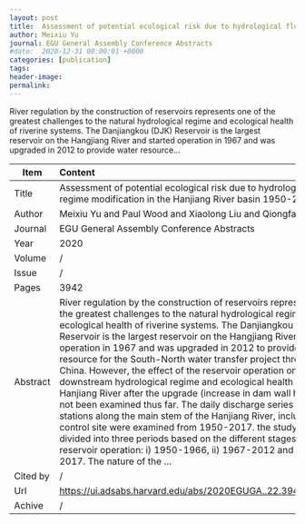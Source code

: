 ```yaml
---
layout: post
title:  Assessment of potential ecological risk due to hydrological flow regime modification in the Hanjiang River basin 1950-2017
author: Meixiu Yu
journal: EGU General Assembly Conference Abstracts
#date:  2020-12-31 00:00:01 +0000
categories: [publication]
tags: 
header-image: 
permalink: 
---
```

River regulation by the construction of reservoirs represents one of the greatest challenges to the natural hydrological regime and ecological health of riverine systems. The Danjiangkou (DJK) Reservoir is the largest reservoir on the Hangjiang River and started operation in 1967 and was upgraded in 2012 to provide water resource...
<!--the above is the excerpt-->
<!--more-->
<!--the following is the text-->


| Item           | Content    |
| ---------------|:------------|
| Title          | Assessment of potential ecological risk due to hydrological flow regime modification in the Hanjiang River basin 1950-2017     |
| Author         | Meixiu Yu and Paul Wood and Xiaolong Liu and Qiongfang Li    |
| Journal        | EGU General Assembly Conference Abstracts   |
| Year           | 2020  |
| Volume         | /	   |
| Issue          | /	   |
| Pages          | 3942	   |
| Abstract       | River regulation by the construction of reservoirs represents one of the greatest challenges to the natural hydrological regime and ecological health of riverine systems. The Danjiangkou (DJK) Reservoir is the largest reservoir on the Hangjiang River and started operation in 1967 and was upgraded in 2012 to provide water resource for the South-North water transfer project through central China. However, the effect of the reservoir operation on the downstream hydrological regime and ecological health of the Hanjiang River after the upgrade (increase in dam wall height) has not been examined thus far. The daily discharge series from four stations along the main stem of the Hanjiang River, including a control site were examined from 1950-2017. the study period was divided into three periods based on the different stages of the reservoir operation: i) 1950-1966, ii) 1967-2012 and iii) 2012-2017. The nature of the …	 |
| Cited by		 | /   |
| Url  			 | <https://ui.adsabs.harvard.edu/abs/2020EGUGA..22.3942Y/abstract>		 |
| Achive 	     | /		 |

